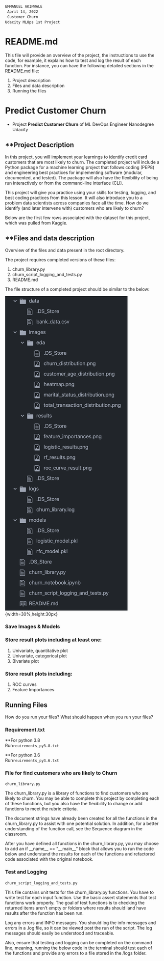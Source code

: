 <code>EMMANUEL AKINWALE <br>
    April 14, 2022 <br>
    Customer Churn Udacity MLOps 1st Project</code>

<h1> README.md</h1>
<p>This file will provide an overview of the project, the instructions to use the code, for example, it explains how to test and log the result of each function. For instance, you can have the following detailed sections in the README.md file:</p>
<ol><li>Project description</li>
<li>Files and data description</li>
<li>Running the files</li></ol>

<h1> Predict Customer Churn</h1>

- Project **Predict Customer Churn** of ML DevOps Engineer Nanodegree Udacity

<h2>**Project Description</h2>

<p>In this project, you will implement your learnings to identify credit card customers that are most likely to churn. The completed project will include a Python package for a machine learning project that follows coding (PEP8) and engineering best practices for implementing software (modular, documented, and tested). The package will also have the flexibility of being run interactively or from the command-line interface (CLI).</p>

<p>This project will give you practice using your skills for testing, logging, and best coding practices from this lesson. It will also introduce you to a problem data scientists across companies face all the time. How do we identify (and later intervene with) customers who are likely to churn?</p>

<p>Below are the first few rows associated with the dataset for this project, which was pulled from Kaggle.</p> 

<h2>**Files and data description</h2>
Overview of the files and data present in the root directory.
<p>The project requires completed versions of these files:</p>

<ol><li>churn_library.py</li>
    <li>churn_script_logging_and_tests.py</li>
    <li>README.md</li></ol>
<p>The file structure of a completed project should be similar to the below:</p>
    
![Project Files Structure!](./images/clean-code-churn-files.png "Project files structure"){width=30%,height:30px}

<h3> Save Images & Models</h3>

<h3>Store result plots including at least one:</h3>
<ol>
    <li>Univariate, quantitative plot</li>
    <li>Univariate, categorical plot</li>
    <li>Bivariate plot</li>
</ol>

<h3> Store result plots including:</h3>
<ol>
    <li>ROC curves</li>
    <li>Feature Importances</li></ol>
    
<h2> Running Files</h2>
How do you run your files? What should happen when you run your files?

<h3>
Requirement.txt
</h3>
<p>**For python 3.8<br>
    Run<code>reuirements_py3.8.txt</code></p>
<p>**For python 3.6<br>
    Run<code>reuirements_py3.6.txt</code></p>
<h3> File for find customers who are likely to Churn</h3>
<code>churn_library.py</code>
<p>The churn_library.py is a library of functions to find customers who are likely to churn. You may be able to complete this project by completing each of these functions, but you also have the flexibility to change or add functions to meet the rubric criteria.</p>

<p>The document strings have already been created for all the functions in the churn_library.py to assist with one potential solution. In addition, for a better understanding of the function call, see the Sequence diagram in the classroom.</p>

<p>After you have defined all functions in the churn_library.py, you may choose to add an if __name__ == "__main__" block that allows you to run the code below and understand the results for each of the functions and refactored code associated with the original notebook.</p>

<h3> Test and Logging </h3>
<code>churn_script_logging_and_tests.py</code>

This file contains unit tests for the churn_library.py functions. You have to write test for each input function. Use the basic assert statements that test functions work properly. The goal of test functions is to checking the returned items aren't empty or folders where results should land have results after the function has been run.

Log any errors and INFO messages. You should log the info messages and errors in a .log file, so it can be viewed post the run of the script. The log messages should easily be understood and traceable.

Also, ensure that testing and logging can be completed on the command line, meaning, running the below code in the terminal should test each of the functions and provide any errors to a file stored in the /logs folder.





